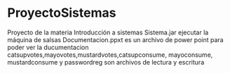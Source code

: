 # ProyectoSistemas
Proyecto de la materia Introducción a sistemas
Sistema.jar ejecutar la máquina de salsas
Documentacion.ppxt es un archivo de power point para poder ver la ducumentacion
catsupvotes,mayovotes,mustardvotes,catsupconsume, mayoconsume, mustardconsume y passwordreg son archivos de lectura y escritura
